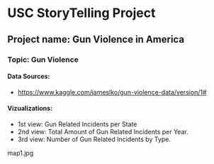 # USC StoryTelling Project

## Project name: Gun Violence in America

### Topic: Gun Violence

#### Data Sources: 
* https://www.kaggle.com/jameslko/gun-violence-data/version/1#

#### Vizualizations: 
* 1st view: Gun Related Incidents per State
* 2nd view: Total Amount of Gun Related Incidents per Year.
* 3rd view: Number of Gun Related Incidents by Type.

map1.jpg
